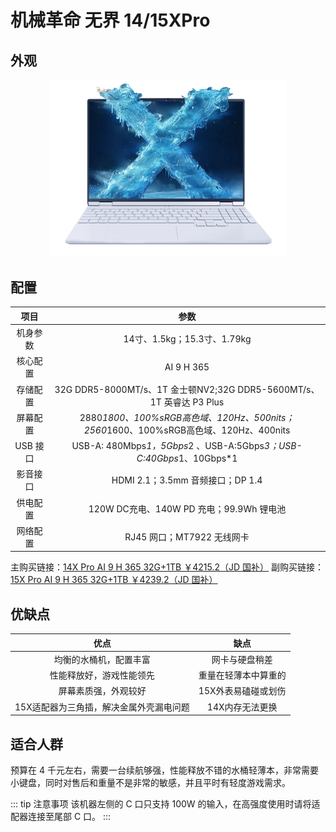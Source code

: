 # 机械革命 无界 14/15XPro

## 外观

<div style="margin: 0 auto; text-align: center; width: 75%"><img src="./assets/无界15xpro.png" /></div>

## 配置

|   项目   |                    参数                     |
| :------: | :-----------------------------------------: |
| 机身参数 |        14寸、1.5kg；15.3寸、1.79kg            |
| 核心配置 |                 AI 9 H 365                  |
| 存储配置 | 32G DDR5-8000MT/s、1T 金士顿NV2;32G DDR5-5600MT/s、1T 英睿达 P3 Plus|
| 屏幕配置 | 2880*1800、100%sRGB高色域、120Hz、500nits；2560*1600、100%sRGB高色域、120Hz、400nits|
| USB 接口 | USB-A: 480Mbps*1，5Gbps*2 、USB-A:5Gbps*3；USB-C:40Gbps*1、10Gbps*1 |
| 影音接口 |      HDMI 2.1；3.5mm 音频接口；DP 1.4       |
| 供电配置 | 120W DC充电、140W PD 充电；99.9Wh 锂电池     |
| 网络配置 |         RJ45 网口；MT7922 无线网卡          |

主购买链接：[14X Pro AI 9 H 365 32G+1TB ￥4215.2（JD 国补）](https://3.cn/2-ozflrE?jkl=@K2BpZ2x1vF@)
副购买链接：[15X Pro AI 9 H 365 32G+1TB ￥4239.2（JD 国补）](https://3.cn/-2ozfJgs?jkl=@T5HTq86Nst@)

## 优缺点[<Icon icon="clarity:info-line" />](/recommend/推荐#优缺点)

|                 优点                 |         缺点         |
| :----------------------------------: | :------------------: |
|        均衡的水桶机，配置丰富          |    网卡与硬盘稍差    |
|       性能释放好，游戏性能领先         | 重量在轻薄本中算重的  |
|         屏幕素质强，外观较好          |   15X外表易磕碰或划伤  |
| 15X适配器为三角插，解决金属外壳漏电问题 |     14X内存无法更换   |

## 适合人群

预算在 4 千元左右，需要一台续航够强，性能释放不错的水桶轻薄本，非常需要小键盘，同时对售后和重量不是非常的敏感，并且平时有轻度游戏需求。

::: tip 注意事项
该机器左侧的 C 口只支持 100W 的输入，在高强度使用时请将适配器连接至尾部 C 口。
:::
